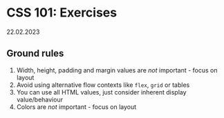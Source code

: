 # CSS 101: Exercises
22.02.2023

## Ground rules
1. Width, height, padding and margin values are *not* important - focus on layout
2. Avoid using alternative flow contexts like `flex`, `grid` or tables
3. You can use all HTML values, just consider inherent display value/behaviour
4. Colors are *not* important - focus on layout